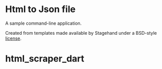 # Html to Json file

A sample command-line application.

Created from templates made available by Stagehand under a BSD-style
[license](https://github.com/dart-lang/stagehand/blob/master/LICENSE).
# html_scraper_dart
